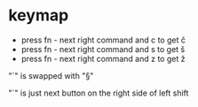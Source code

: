 # keymap


- press fn - next right command and c to get č
- press fn - next right command and s to get š
- press fn - next right command and z to get ž


"`" is swapped with "§"

"`" is just next button on the right side of left shift
